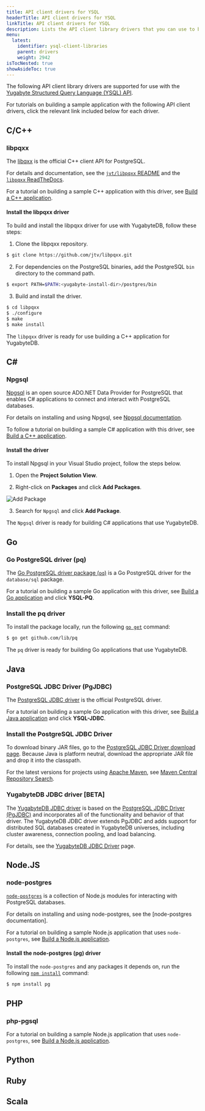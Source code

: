 ```yaml
---
title: API client drivers for YSQL
headerTitle: API client drivers for YSQL
linkTitle: API client drivers for YSQL
description: Lists the API client library drivers that you can use to build and access YSQL applications. 
menu:
  latest:
    identifier: ysql-client-libraries
    parent: drivers
    weight: 2942
isTocNested: true
showAsideToc: true
---
```


The following API client library drivers are supported for use with the [Yugabyte Structured Query Language (YSQL) API](../../../api/ysql/).

For tutorials on building a sample application with the following API client drivers, click the relevant link included below for each driver.

## C/C++

### libpqxx

The [libqxx](http://pqxx.org/development/libpqxx/) is the official C++ client API for PostgreSQL.

For details and documentation, see the [`jvt/libpqxx` README](https://github.com/jtv/libpqxx#readme) and the [`libpqxx` ReadTheDocs](https://libpqxx.readthedocs.io/en/latest/).

For a tutorial on building a sample C++ application with this driver, see [Build a C++ application](../../quick-start/build-apps/cpp/ysql/).

#### Install the libpqxx driver

To build and install the libpqxx driver for use with YugabyteDB, follow these steps:

1. Clone the libpqxx repository.

```sh
$ git clone https://github.com/jtv/libpqxx.git
```

2. For dependencies on the PostgreSQL binaries, add the PostgreSQL `bin` directory to the command path.

```sh
$ export PATH=$PATH:<yugabyte-install-dir>/postgres/bin
```

3. Build and install the driver.

```sh
$ cd libpqxx
$ ./configure
$ make
$ make install
```

The `libpqxx` driver is ready for use building a C++ application for YugabyteDB.

## C\#

### Npgsql

[Npgsql](https://www.npgsql.org/) is an open source ADO.NET Data Provider for PostgreSQL that enables C# applications to connect and interact with PostgreSQL databases.

For details on installing and using Npgsql, see [Npgsql documentation](https://www.npgsql.org/doc/).

To follow a tutorial on building a sample C# application with this driver, see [Build a C++ application](../../quick-start/build-apps/csharp/ysql/).

#### Install the driver

To install Npgsql in your Visual Studio project, follow the steps below.

1. Open the **Project Solution View**.

2. Right-click on **Packages** and click **Add Packages**.

![Add Package](/images/develop/client-drivers/csharp/visual-studio-add-package.png)

3. Search for `Npgsql` and click **Add Package**.

The `Npgsql` driver is ready for building C# applications that use YugabyteDB.

## Go

### Go PostgreSQL driver (pq)

The [Go PostgreSQL driver package (`pq`)](https://pkg.go.dev/github.com/lib/pq?tab=doc) is a Go PostgreSQL driver for the `database/sql` package.

For a tutorial on building a sample Go application with this driver, see [Build a Go application](../../quick-start/build-apps/go/ysql/) and click **YSQL-PQ**.

### Install the pq driver

To install the package locally, run the following [`go get`](https://golang.org/cmd/go/#hdr-Add_dependencies_to_current_module_and_install_them) command:

```sh
$ go get github.com/lib/pq
```

The `pq` driver is ready for building Go applications that use YugabyteDB.

## Java

### PostgreSQL JDBC Driver (PgJDBC)

The [PostgreSQL JDBC driver](https://jdbc.postgresql.org/) is the official PostgreSQL driver.

For a tutorial on building a sample Go application with this driver, see [Build a Java application](../../quick-start/build-apps/java/ysql/) and click **YSQL-JDBC**.

### Install the PostgreSQL JDBC Driver

To download binary JAR files, go to the [PostgreSQL JDBC Driver download page](https://jdbc.postgresql.org/download.html).  Because Java is platform neutral, download the appropriate JAR file and drop it into the classpath.

For the latest versions for projects using [Apache Maven](https://maven.apache.org), see [Maven Central Repository Search](https://search.maven.org/artifact/org.postgresql/postgresql/42.2.14.jre7/jar).

### YugabyteDB JDBC driver [BETA]

The [YugabyteDB JDBC driver](https://jdbc.postgresql.org/) is based on the [PostgreSQL JDBC Driver (PgJDBC)](#postgresql-jdbc-driver) and incorporates all of the functionality and behavior of that driver. The YugabyteDB JDBC driver extends PgJDBC and adds support for distributed SQL databases created in YugabyteDB universes, including cluster awareness, connection pooling, and load balancing.

For details, see the [YugabyteDB JDBC Driver](../yugabytedb-jdbc-driver) page.

## Node.JS


### node-postgres

[`node-postgres`](https://node-postgres.com/) is a collection of Node.js modules for interacting with PostgreSQL databases.

For details on installing and using node-postgres, see the [node-postgres documentation].

For a tutorial on building a sample Node.js application that uses `node-postgres`, see [Build a Node.js application](../../quick-start/build-apps/nodejs/ysql-pg/).

#### Install the node-postgres (pg) driver

To install the `node-postgres` and any packages it depends on, run the following [`npm install`](https://docs.npmjs.com/cli/install.html) command:

```sh
$ npm install pg
```

## PHP

### php-pgsql


For a tutorial on building a sample Node.js application that uses `node-postgres`, see [Build a Node.js application](../../quick-start/build-apps/php/ysql/).


## Python

## Ruby

## Scala